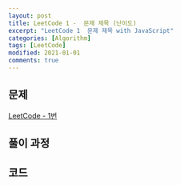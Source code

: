 ```yaml
---
layout: post
title: LeetCode 1 -  문제 제목 (난이도)
excerpt: "LeetCode 1  문제 제목 with JavaScript"
categories: [Algorithm]
tags: [LeetCode]
modified: 2021-01-01
comments: true
---
```


## 문제

[LeetCode - 1번](https://leetcode.com/problems/sort-colors/)

## 풀이 과정

## 코드

```javascript

```
